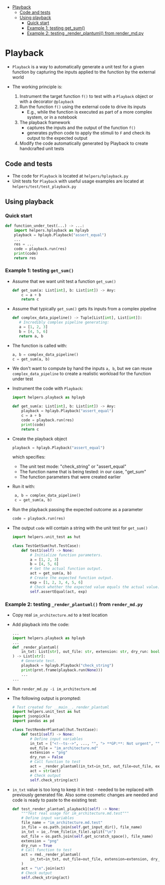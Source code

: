 <!--ts-->
   * [Playback](#playback)
      * [Code and tests](#code-and-tests)
      * [Using playback](#using-playback)
         * [Quick start](#quick-start)
         * [Example 1: testing get_sum()](#example-1-testing-get_sum)
         * [Example 2: testing _render_plantuml() from render_md.py](#example-2-testing-_render_plantuml-from-render_mdpy)



<!--te-->

# Playback

- `Playback` is a way to automatically generate a unit test for a given function
  by capturing the inputs applied to the function by the external world

- The working principle is:
  1. Instrument the target function `f()` to test with a `Playback` object or
     with a decorator `@playback`
  2. Run the function `f()` using the external code to drive its inputs
     - E.g., while the function is executed as part of a more complex system,
       or in a notebook
  3. The playback framework
     - captures the inputs and the output of the function `f()`
     - generates python code to apply the stimuli to `F` and check its output
       to the expected output
  4. Modify the code automatically generated by Playback to create handcrafted
     unit tests

## Code and tests

- The code for `Playback` is located at `helpers/hplayback.py`
- Unit tests for `Playback` with useful usage examples are located at
  `helpers/test/test_playback.py`

## Using playback

### Quick start

```python
def function_under_test(...) -> ...:
    import helpers.hplayback as hplayb
    playback = hplayb.Playback("assert_equal")
    ...
    res = ...
    code = playback.run(res)
    print(code)
    return res
```

### Example 1: testing `get_sum()`

- Assume that we want unit test a function `get_sum()`

  ```python
  def get_sum(a: List[int], b: List[int]) -> Any:
      c = a + b
      return c
  ```

- Assume that typically `get_sum()` gets its inputs from a complex pipeline

  ```python
  def complex_data_pipeline() -> Tuple[List[int], List[int]]:
     # Incredibly complex pipeline generating:
     a = [1, 2, 3]
     b = [4, 5, 6]
     return a, b
  ```

- The function is called with:

  ```python
  a, b = complex_data_pipeline()
  c = get_sum(a, b)
  ```

- We don't want to compute by hand the inputs `a, b`, but we can reuse
  `complex_data_pipeline` to create a realistic workload for the function under
  test

- Instrument the code with `Playback`:

  ```python
  import helpers.playback as hplayb

  def get_sum(a: List[int], b: List[int]) -> Any:
      playback = hplayb.Playback("assert_equal")
      c = a + b
      code = playback.run(res)
      print(code)
      return c
  ```

- Create the playback object

  ```python
  playback = hplayb.Playback("assert_equal")
  ```

  which specifies:
  - The unit test mode: "check_string" or "assert_equal"
  - The function name that is being tested: in our case, "get_sum"
  - The function parameters that were created earlier

- Run it with:

  ```python
   a, b = complex_data_pipeline()
   c = get_sum(a, b)
  ```

- Run the playback passing the expected outcome as a parameter

  ```python
  code = playback.run(res)
  ```

- The output `code` will contain a string with the unit test for `get_sum()`

  ```python
  import helpers.unit_test as hut

  class TestGetSum(hut.TestCase):
      def test1(self) -> None:
          # Initialize function parameters.
          a = [1, 2, 3]
          b = [4, 5, 6]
          # Get the actual function output.
          act = get_sum(a, b)
          # Create the expected function output.
          exp = [1, 2, 3, 4, 5, 6]
          # Check whether the expected value equals the actual value.
          self.assertEqual(act, exp)
  ```

### Example 2: testing `_render_plantuml()` from `render_md.py`

- Copy real `im_architecture.md` to a test location

- Add playback into the code:

  ```python
  ...
  import helpers.playback as hplayb
  ...
  def _render_plantuml(
      in_txt: List[str], out_file: str, extension: str, dry_run: bool
  ) -> List[str]:
      # Generate test.
      playback = hplayb.Playback("check_string")
      print(prnt.frame(playback.run(None)))
      ...
  ...
  ```

- Run `render_md.py -i im_architecture.md`

- The following output is prompted:

  ```python
  # Test created for __main__._render_plantuml
  import helpers.unit_test as hut
  import jsonpickle
  import pandas as pd

  class TestRenderPlantuml(hut.TestCase):
      def test1(self) -> None:
          # Define input variables
          in_txt = ["<!--ts-->", ..., "", "> **GP:**: Not urgent", ""]
          out_file = "im_architecture.md"
          extension = "png"
          dry_run = False
          # Call function to test
          act = _render_plantuml(in_txt=in_txt, out_file=out_file, extension=extension, dry_run=dry_run)
          act = str(act)
          # Check output
          self.check_string(act)
  ```

- `in_txt` value is too long to keep it in test - needed to be replaced with previously generated file.
  Also some cosmetic changes are needed and code is ready to paste to the existing test:
  ```python
  def test_render_plantuml_playback1(self) -> None:
      """Test real usage for im_architecture.md.test"""
      # Define input variables
      file_name = "im_architecture.md.test"
      in_file = os.path.join(self.get_input_dir(), file_name)
      in_txt = io_.from_file(in_file).split("\n")
      out_file = os.path.join(self.get_scratch_space(), file_name)
      extension = "png"
      dry_run = True
      # Call function to test
      act = rmd._render_plantuml(
          in_txt=in_txt, out_file=out_file, extension=extension, dry_run=dry_run
      )
      act = "\n".join(act)
      # Check output
      self.check_string(act)
  ```
